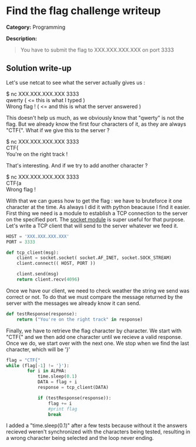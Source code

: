 # Find the flag challenge writeup

**Category:** Programming

**Description:**

> You have to submit the flag to XXX.XXX.XXX.XXX on port 3333 

## Solution write-up

Let's use netcat to see what the server actually gives us :   


$ nc XXX.XXX.XXX.XXX 3333   
qwerty ( <= this is what I typed )   
Wrong flag ! ( <= and this is what the server answered )   


This doesn't help us much, as we obviously know that "qwerty" is not the flag. But we already know the first four characters of it, as they are always "CTF{". What if we give this to the server ?   


$ nc XXX.XXX.XXX.XXX 3333   
CTF{   
You're on the right track !   


That's interesting. And if we try to add another character ?    


$ nc XXX.XXX.XXX.XXX 3333   
CTF{a   
Wrong flag !   


With that we can guess how to get the flag : we have to bruteforce it one character at the time. As always I did it with python beacause I find it easier. First thing we need is a module to establish a TCP connection to the server on the specified port. The [socket module](https://wiki.python.org/moin/TcpCommunication#Client) is super useful for that purpose. Let's write a TCP client that will send to the server whatever we feed it.   

```python
HOST = 'XXX.XXX.XXX.XXX'
PORT = 3333

def tcp_client(msg):
    client = socket.socket( socket.AF_INET, socket.SOCK_STREAM)
    client.connect(( HOST, PORT ))

    client.send(msg)
    return client.recv(4096)
```

Once we have our client, we need to check weather the string we send was correct or not. To do that we must compare the message returned by the server with the messages we already know it can send.

```python
def testResponse(response):
    return ("You're on the right track" in response)
```

Finally, we have to retrieve the flag character by character. We start with "CTF{" and we then add one character until we recieve a valid response. Once we do, we start over with the next one. We stop when we find the last character, which will be '}'


```python
flag = "CTF{"
while (flag[-1] != '}'):
        for i in ALPHA:
            time.sleep(0.1)
            DATA = flag + i
            response = tcp_client(DATA)

            if (testResponse(response)):
                flag += i
                #print flag
                break

```

I added a "time.sleep(0.1)" after a few tests because without it the answers recieved weren't synchronized with the characters being tested, resulting in a wrong character being selected and the loop never ending.
